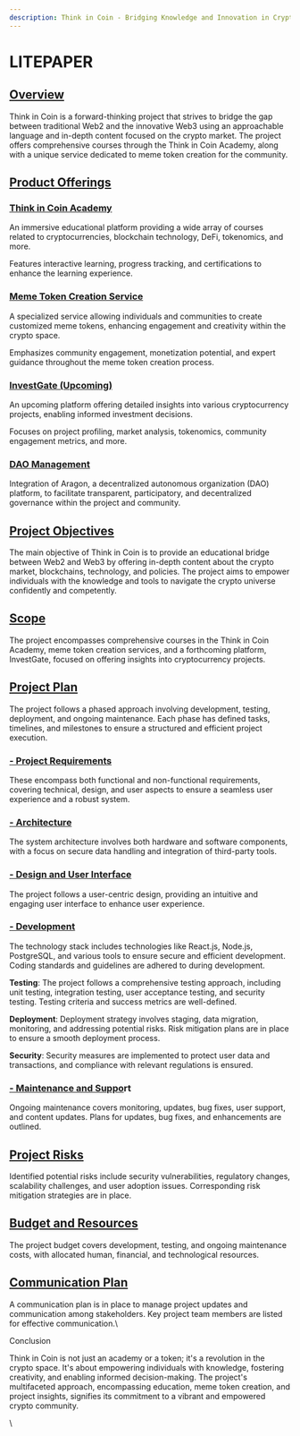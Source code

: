 ```yaml
---
description: Think in Coin - Bridging Knowledge and Innovation in Crypto
---
```


# LITEPAPER

## [Overview](readme/overview/)

Think in Coin is a forward-thinking project that strives to bridge the gap between traditional Web2 and the innovative Web3 using an approachable language and in-depth content focused on the crypto market. The project offers comprehensive courses through the Think in Coin Academy, along with a unique service dedicated to meme token creation for the community.

## [Product Offerings](products/)

### [**Think in Coin Academy**](products/academy.md)

An immersive educational platform providing a wide array of courses related to cryptocurrencies, blockchain technology, DeFi, tokenomics, and more.

Features interactive learning, progress tracking, and certifications to enhance the learning experience.

### [**Meme Token Creation Service**](products/meme-token-creation.md)

A specialized service allowing individuals and communities to create customized meme tokens, enhancing engagement and creativity within the crypto space.

Emphasizes community engagement, monetization potential, and expert guidance throughout the meme token creation process.

### [**InvestGate (Upcoming)**](products/investgate.md)

An upcoming platform offering detailed insights into various cryptocurrency projects, enabling informed investment decisions.

Focuses on project profiling, market analysis, tokenomics, community engagement metrics, and more.

### [**DAO Management**](products/dao-management-system.md)

Integration of Aragon, a decentralized autonomous organization (DAO) platform, to facilitate transparent, participatory, and decentralized governance within the project and community.



## [Project Objectives](project-plan/objectives.md)

The main objective of Think in Coin is to provide an educational bridge between Web2 and Web3 by offering in-depth content about the crypto market, blockchains, technology, and policies. The project aims to empower individuals with the knowledge and tools to navigate the crypto universe confidently and competently.

## [Scope](readme/overview/scope.md)

The project encompasses comprehensive courses in the Think in Coin Academy, meme token creation services, and a forthcoming platform, InvestGate, focused on offering insights into cryptocurrency projects.

## [Project Plan](project-plan/)

The project follows a phased approach involving development, testing, deployment, and ongoing maintenance. Each phase has defined tasks, timelines, and milestones to ensure a structured and efficient project execution.

### [- Project Requirements](project-plan/requirements.md)

These encompass both functional and non-functional requirements, covering technical, design, and user aspects to ensure a seamless user experience and a robust system.

### [- Architecture](architecture/)

The system architecture involves both hardware and software components, with a focus on secure data handling and integration of third-party tools.

### [- Design and User Interface](design-and-user-interface.md)

The project follows a user-centric design, providing an intuitive and engaging user interface to enhance user experience.

### [- Development](development/)

The technology stack includes technologies like React.js, Node.js, PostgreSQL, and various tools to ensure secure and efficient development. Coding standards and guidelines are adhered to during development.

**Testing**: The project follows a comprehensive testing approach, including unit testing, integration testing, user acceptance testing, and security testing. Testing criteria and success metrics are well-defined.

**Deployment**: Deployment strategy involves staging, data migration, monitoring, and addressing potential risks. Risk mitigation plans are in place to ensure a smooth deployment process.

**Security**: Security measures are implemented to protect user data and transactions, and compliance with relevant regulations is ensured.

### [- Maintenance and Suppo](maintenance-and-support.md)rt

Ongoing maintenance covers monitoring, updates, bug fixes, user support, and content updates. Plans for updates, bug fixes, and enhancements are outlined.

## [Project Risks](project-plan/risks.md)

Identified potential risks include security vulnerabilities, regulatory changes, scalability challenges, and user adoption issues. Corresponding risk mitigation strategies are in place.

## [Budget and Resources](budget-and-resources.md)

The project budget covers development, testing, and ongoing maintenance costs, with allocated human, financial, and technological resources.

## [Communication Plan](communication-plan.md)

A communication plan is in place to manage project updates and communication among stakeholders. Key project team members are listed for effective communication.\


Conclusion

Think in Coin is not just an academy or a token; it's a revolution in the crypto space. It's about empowering individuals with knowledge, fostering creativity, and enabling informed decision-making. The project's multifaceted approach, encompassing education, meme token creation, and project insights, signifies its commitment to a vibrant and empowered crypto community.

\
